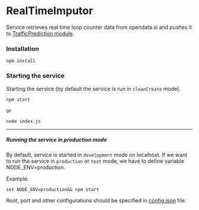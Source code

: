 ﻿# RealTimeImputor
 
 Service retrieves real time loop counter data from opendata.si and pushes it to [TrafficPrediction module](https://github.com/bkazic/mobis-traffic-prediction-node/tree/master/TrafficPrediction).

### Installation

```
npm install
```

### Starting the service

Starting the service (by default the service is run in `cleanCreate` mode).
```
npm start
```
or
```
node index.js
```
---

##### Running the service in production mode

By default, service is started in `development` mode on localhost. If we want to run the service in `production` or `test` mode, we have to define variable NODE_ENV=production.  

Example:
```
set NODE_ENV=production&& npm start
```
Root, port and other configurations should be specified in [config.json](https://github.com/bkazic/mobis-traffic-prediction-node/blob/master/TrafficPrediction/config.json) file.
